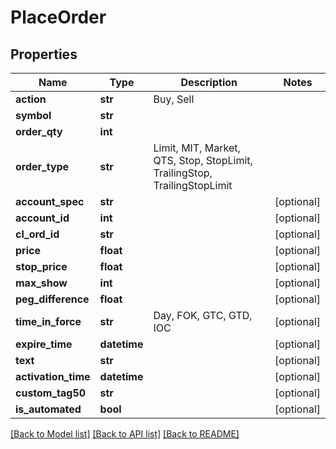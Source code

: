 # PlaceOrder

## Properties
Name | Type | Description | Notes
------------ | ------------- | ------------- | -------------
**action** | **str** | Buy, Sell | 
**symbol** | **str** |  | 
**order_qty** | **int** |  | 
**order_type** | **str** | Limit, MIT, Market, QTS, Stop, StopLimit, TrailingStop, TrailingStopLimit | 
**account_spec** | **str** |  | [optional] 
**account_id** | **int** |  | [optional] 
**cl_ord_id** | **str** |  | [optional] 
**price** | **float** |  | [optional] 
**stop_price** | **float** |  | [optional] 
**max_show** | **int** |  | [optional] 
**peg_difference** | **float** |  | [optional] 
**time_in_force** | **str** | Day, FOK, GTC, GTD, IOC | [optional] 
**expire_time** | **datetime** |  | [optional] 
**text** | **str** |  | [optional] 
**activation_time** | **datetime** |  | [optional] 
**custom_tag50** | **str** |  | [optional] 
**is_automated** | **bool** |  | [optional] 

[[Back to Model list]](../README.md#documentation-for-models) [[Back to API list]](../README.md#documentation-for-api-endpoints) [[Back to README]](../README.md)


